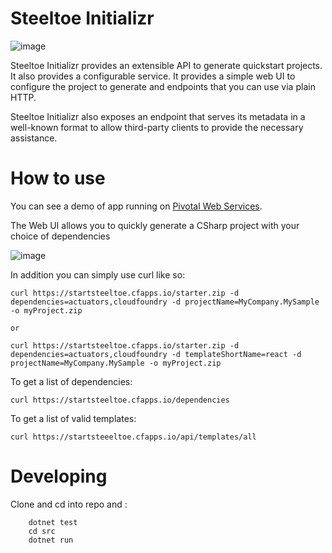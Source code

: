 # Steeltoe Initializr 
![image](https://dev.azure.com/hsarella/sample/_apis/build/status/hananiel.start.steeltoe.io?branchName=master)


Steeltoe Initializr provides an extensible API to generate quickstart projects. It also
provides a configurable service. It provides a simple web UI to configure the project
to generate and endpoints that you can use via plain HTTP.

Steeltoe Initializr also exposes an endpoint that serves its metadata in a well-known
format to allow third-party clients to provide the necessary assistance.

# How to use
You can see a demo of app running on [Pivotal Web Services](https://startsteeltoe.cfapps.io).

The Web UI allows you to quickly generate a CSharp project with your choice of dependencies

 ![image](https://media.giphy.com/media/IdP0OiDeK0dTLIW1Qe/giphy.gif)


In addition you can simply use curl like so:
```
curl https://startsteeltoe.cfapps.io/starter.zip -d dependencies=actuators,cloudfoundry -d projectName=MyCompany.MySample -o myProject.zip

or

curl https://startsteeltoe.cfapps.io/starter.zip -d dependencies=actuators,cloudfoundry -d templateShortName=react -d projectName=MyCompany.MySample -o myProject.zip
```

To get a list of dependencies:
```
curl https://startsteeltoe.cfapps.io/dependencies
```

To get a list of valid templates:
```
curl https://startsteeeltoe.cfapps.io/api/templates/all
```

# Developing 

Clone and cd into repo and :
``` dotnet build
    dotnet test 
    cd src 
    dotnet run
```

